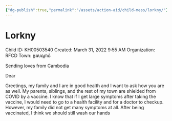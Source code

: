 ```yaml
---
{"dg-publish":true,"permalink":"/assets/action-aid/child-mess/lorkny/"}
---
```


# Lorkny

Child ID: KH00503540
Created: March 31, 2022 9:55 AM
Organization: RFCD
Town: អូរសណ្ដាន់

Sending loves from Cambodia

Dear

Greetings, my family and I are in good health and I want to ask how you are as well. My parents, siblings, and the rest of my town are shielded from COVID by a vaccine. I know that if I get large symptoms after taking the vaccine, I would need to go to a health facility and for a doctor to checkup. However, my family did not get many symptoms at all. After being vaccinated, I think we should still wash our hands